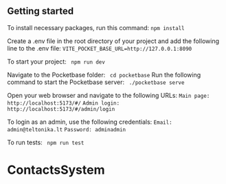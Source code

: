 ## Getting started

To install necessary packages, run this command:
`npm install `

Create a .env file in the root directory of your project and add the following line to the .env file:
`VITE_POCKET_BASE_URL=http://127.0.0.1:8090 `

To start your project:
` npm run dev`

Navigate to the Pocketbase folder:
` cd pocketbase`
Run the following command to start the Pocketbase server:
` ./pocketbase serve`

Open your web browser and navigate to the following URLs:
`Main page: http://localhost:5173/#/`
`Admin login: http://localhost:5173/#/admin/login`

To login as an admin, use the following credentials:
`Email: admin@teltonika.lt`
`Password: adminadmin`

To run tests:
` npm run test`

# ContactsSystem
